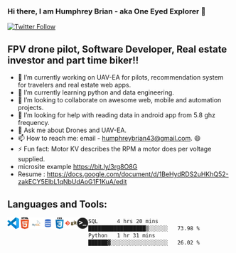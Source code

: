 ### Hi there, I am Humphrey Brian - aka One Eyed Explorer 👋

[![Twitter Follow](https://img.shields.io/twitter/follow/brianhumphrey_?color=1DA1F2&logo=twitter&style=for-the-badge)](https://twitter.com/intent/follow?original_referer=https%3A%2F%2Fgithub.com%2Fbrianhumphrey_&screen_name=brianhumphrey_)

## FPV drone pilot, Software Developer, Real estate investor and part time biker!!

- 🔭 I’m currently working on UAV-EA for pilots, recommendation system for travelers and real estate web apps. 
- 🌱 I’m currently learning python and data engineering.
- 👯 I’m looking to collaborate on awesome web, mobile and automation projects.
- 🤔 I’m looking for help with reading data in android app from 5.8 ghz frequency.
- 💬 Ask me about Drones and UAV-EA.
- 📫 How to reach me: email - humphreybrian43@gmail.com. 😄
- ⚡ Fun fact: Motor KV describes the RPM a motor does per voltage supplied.
- microsite example https://bit.ly/3rg8O8G
- Resume : https://docs.google.com/document/d/1BeHydRDS2uHKhQ52-zakECY5ElbL1qNbUdAoG1F1KuA/edit

## Languages and Tools:
<img align="left" alt="Visual Studio Code" width="26px" src="https://raw.githubusercontent.com/github/explore/80688e429a7d4ef2fca1e82350fe8e3517d3494d/topics/visual-studio-code/visual-studio-code.png" />
<img align="left" alt="HTML5" width="26px" src="https://raw.githubusercontent.com/github/explore/80688e429a7d4ef2fca1e82350fe8e3517d3494d/topics/html/html.png" />
<img align="left" alt="MySQL" width="26px" src="https://raw.githubusercontent.com/github/explore/80688e429a7d4ef2fca1e82350fe8e3517d3494d/topics/mysql/mysql.png" />
<img align="left" alt="SQL" width="26px" src="https://raw.githubusercontent.com/github/explore/80688e429a7d4ef2fca1e82350fe8e3517d3494d/topics/sql/sql.png" />
<img align="left" alt="CSS3" width="26px" src="https://raw.githubusercontent.com/github/explore/80688e429a7d4ef2fca1e82350fe8e3517d3494d/topics/css/css.png" />
<img align="left" alt="Git" width="26px" src="https://raw.githubusercontent.com/github/explore/80688e429a7d4ef2fca1e82350fe8e3517d3494d/topics/git/git.png" />
<img align="left" alt="Terminal" width="26px" src="https://raw.githubusercontent.com/github/explore/80688e429a7d4ef2fca1e82350fe8e3517d3494d/topics/terminal/terminal.png" />
<!--START_SECTION:waka-->

```text
SQL      4 hrs 20 mins   ██████████████████▒░░░░░░   73.98 %
Python   1 hr 31 mins    ██████▓░░░░░░░░░░░░░░░░░░   26.02 %
```

<!--END_SECTION:waka-->
